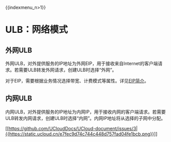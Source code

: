 {{indexmenu_n>1}}

# ULB：网络模式

## 外网ULB

外网ULB，对外提供服务的IP地址为外网EIP，用于接收来自Internet的客户端请求。若需要ULB转发外网请求，创建ULB时选择“外网”。

对于EIP，需要根据业务情况选择带宽、计费模式等属性。详见[EIP简介](https://docs.ucloud.cn/network/unet/eip)。

## 内网ULB

内网ULB，对外提供服务的IP地址为内网IP，用于接收内网的客户端请求。若需要ULB转发内网请求，创建ULB时选择“内网”。内网IP地址将从选择的子网中分配。

[[https://github.com/UCloudDocs/UCloud-document/issues/3|{{https://static.ucloud.cn/e7fec9d74c744c448d757fad04fe1bcb.png}}]]
